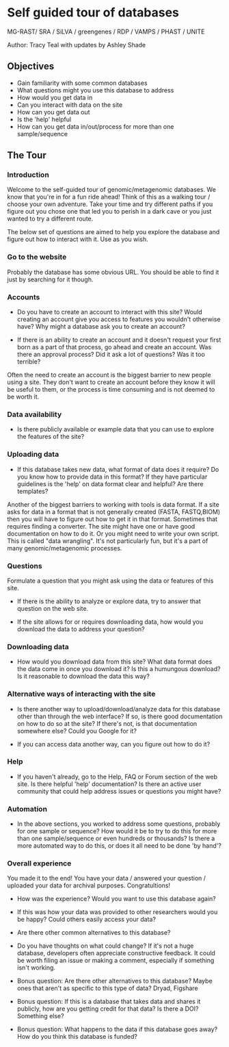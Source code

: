 # Self guided tour of databases

MG-RAST/ SRA / SiLVA / greengenes / RDP / VAMPS / PHAST / UNITE

Author: Tracy Teal with updates by Ashley Shade

## Objectives

- Gain familiarity with some common databases
- What questions might you use this database to address
- How would you get data in
- Can you interact with data on the site
- How can you get data out
- Is the 'help' helpful
- How can you get data in/out/process for more than one sample/sequence

## The Tour

### Introduction

Welcome to the self-guided tour of genomic/metagenomic databases. We know
that you're in for a fun ride ahead! Think of this as a walking tour / choose
your own adventure. Take your time and try different paths if you figure
out you chose one that led you to perish in a dark cave or you just
wanted to try a different route.

The below set of questions are aimed to help you explore the database
and figure out how to interact with it. Use as you wish.

### Go to the website

Probably the database has some obvious URL. You should be able to find it
just by searching for it though.

### Accounts

- Do you have to create an account to interact with this site? Would creating
an account give you access to features you wouldn't otherwise have? Why might
a database ask you to create an account?

- If there is an ability to create an account and it doesn't request your first
born as a part of that process, go ahead and create an account. Was there
an approval process? Did it ask a lot of questions? Was it too terrible?

Often the need to create an account is the biggest barrier to new people using
a site. They don't want to create an account before they know it will be useful
to them, or the process is time consuming and is not deemed to be worth it.

### Data availability

- Is there publicly available or example data that you can use to explore the
features of the site?

### Uploading data

- If this database takes new data, what format of data does it require? Do
you know how to provide data in this format? If they have particular guidelines
is the 'help' on data format clear and helpful? Are there templates?

Another of the biggest barriers to working with tools is data format. If a
site asks for data in a format that is not generally created (FASTA, FASTQ,BIOM)
then you will have to figure out how to get it in that format. Sometimes that
requires finding a converter. The site might have one or have good documentation
on how to do it. Or you might need to write your own script. This is
called "data wrangling". It's not particularly fun, but it's a part of
many genomic/metagenomic processes.


### Questions

Formulate a question that you might ask using the data or features of
this site.

- If there is the ability to analyze or explore data, try to
answer that question on the web site.

- If the site allows for or requires downloading data, how would you download
the data to address your question?

### Downloading data

- How would you download data from this site? What data format does
the data come in once you download it? Is this a humungous download?
Is it reasonable to download the data this way?

### Alternative ways of interacting with the site

- Is there another way to upload/download/analyze data for this database
other than through the web interface? If so, is there good documentation
on how to do so at the site? If there's not, is that documentation
somewhere else? Could you Google for it?

- If you can access data another way, can you figure out how to do it?

### Help

- If you haven't already, go to the Help, FAQ or Forum section of the web
site. Is there helpful 'help' documentation? Is there an active user
community that could help address issues or questions you might have?

### Automation

- In the above sections, you worked to address some questions, probably
for one sample or sequence? How would it be to try to do this for more
than one sample/sequence or even hundreds or thousands? Is there a more
automated way to do this, or does it all need to be done 'by hand'?

### Overall experience

You made it to the end! You have your data / answered your question / uploaded
your data for archival purposes. Congratultions!

- How was the experience? Would you want to use this database again?

- If this was how your data was provided to other researchers would you
be happy? Could others easily access your data?

- Are there other common alternatives to this database?

- Do you have thoughts on what could change? If it's not a huge database,
developers often appreciate constructive feedback. It could be worth
filing an issue or making a comment, especially if something isn't working.

- Bonus question: Are there other alternatives to this database? Maybe ones
that aren't as specific to this type of data? Dryad, Figshare

- Bonus question: If this is a database that takes data and shares it
publicly, how are you getting credit for that data? Is there a DOI? Something
else?

- Bonus question: What happens to the data if this database goes away? How
do you think this database is funded?
